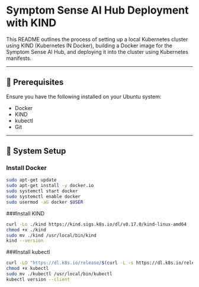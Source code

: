 # Symptom Sense AI Hub Deployment with KIND

This README outlines the process of setting up a local Kubernetes cluster using KIND (Kubernetes IN Docker), building a Docker image for the Symptom Sense AI Hub, and deploying it into the cluster using Kubernetes manifests.

---

## 🧰 Prerequisites

Ensure you have the following installed on your Ubuntu system:

- Docker
- KIND
- kubectl
- Git

---

## 🔧 System Setup

### Install Docker

```bash
sudo apt-get update
sudo apt-get install -y docker.io
sudo systemctl start docker
sudo systemctl enable docker
sudo usermod -aG docker $USER
```

###Install KIND
```bash
curl -Lo ./kind https://kind.sigs.k8s.io/dl/v0.17.0/kind-linux-amd64
chmod +x ./kind
sudo mv ./kind /usr/local/bin/kind
kind --version
```

###Install kubectl 
```bash
curl -LO "https://dl.k8s.io/release/$(curl -L -s https://dl.k8s.io/release/stable.txt)/bin/linux/amd64/kubectl"
chmod +x kubectl
sudo mv ./kubectl /usr/local/bin/kubectl
kubectl version --client
```

